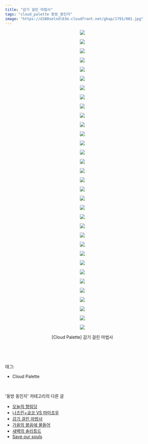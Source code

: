 ```yaml
---
title: "감기 걸린 마법사"
tags: "cloud_palette 동방_동인지"
image: "https://d380selndl63m.cloudfront.net/ghap/1791/001.jpg"
---
```

<div class="article">
<p style="text-align: center; clear: none; float: none;"><img src="{{ site.imgserver5 }}/ghap/1791/001.jpg"/></p>
<p style="text-align: center; clear: none; float: none;"><img src="{{ site.imgserver5 }}/ghap/1791/002.jpg"/></p>
<p style="text-align: center; clear: none; float: none;"><img src="{{ site.imgserver5 }}/ghap/1791/003.jpg"/></p>
<p style="text-align: center; clear: none; float: none;"><img src="{{ site.imgserver5 }}/ghap/1791/004.jpg"/></p>
<p style="text-align: center; clear: none; float: none;"><img src="{{ site.imgserver5 }}/ghap/1791/005.jpg"/></p>
<p style="text-align: center; clear: none; float: none;"><img src="{{ site.imgserver5 }}/ghap/1791/006.jpg"/></p>
<p style="text-align: center; clear: none; float: none;"><img src="{{ site.imgserver5 }}/ghap/1791/007.jpg"/></p>
<p style="text-align: center; clear: none; float: none;"><img src="{{ site.imgserver5 }}/ghap/1791/008.jpg"/></p>
<p style="text-align: center; clear: none; float: none;"><img src="{{ site.imgserver5 }}/ghap/1791/009.jpg"/></p>
<p style="text-align: center; clear: none; float: none;"><img src="{{ site.imgserver5 }}/ghap/1791/010.jpg"/></p>
<p style="text-align: center; clear: none; float: none;"><img src="{{ site.imgserver5 }}/ghap/1791/011.jpg"/></p>
<p style="text-align: center; clear: none; float: none;"><img src="{{ site.imgserver5 }}/ghap/1791/012.jpg"/></p>
<p style="text-align: center; clear: none; float: none;"><img src="{{ site.imgserver5 }}/ghap/1791/013.jpg"/></p>
<p style="text-align: center; clear: none; float: none;"><img src="{{ site.imgserver5 }}/ghap/1791/014.jpg"/></p>
<p style="text-align: center; clear: none; float: none;"><img src="{{ site.imgserver5 }}/ghap/1791/015.jpg"/></p>
<p style="text-align: center; clear: none; float: none;"><img src="{{ site.imgserver5 }}/ghap/1791/016.jpg"/></p>
<p style="text-align: center; clear: none; float: none;"><img src="{{ site.imgserver5 }}/ghap/1791/017.jpg"/></p>
<p style="text-align: center; clear: none; float: none;"><img src="{{ site.imgserver5 }}/ghap/1791/018.jpg"/></p>
<p style="text-align: center; clear: none; float: none;"><img src="{{ site.imgserver5 }}/ghap/1791/019.jpg"/></p>
<p style="text-align: center; clear: none; float: none;"><img src="{{ site.imgserver5 }}/ghap/1791/020.jpg"/></p>
<p style="text-align: center; clear: none; float: none;"><img src="{{ site.imgserver5 }}/ghap/1791/021.jpg"/></p>
<p style="text-align: center; clear: none; float: none;"><img src="{{ site.imgserver5 }}/ghap/1791/022.jpg"/></p>
<p style="text-align: center; clear: none; float: none;"><img src="{{ site.imgserver5 }}/ghap/1791/023.jpg"/></p>
<p style="text-align: center; clear: none; float: none;"><img src="{{ site.imgserver5 }}/ghap/1791/024.jpg"/></p>
<p style="text-align: center; clear: none; float: none;"><img src="{{ site.imgserver5 }}/ghap/1791/025.jpg"/></p>
<p style="text-align: center; clear: none; float: none;"><img src="{{ site.imgserver5 }}/ghap/1791/026.jpg"/></p>
<p style="text-align: center; clear: none; float: none;"><img src="{{ site.imgserver5 }}/ghap/1791/027.jpg"/></p>
<p style="text-align: center; clear: none; float: none;"><img src="{{ site.imgserver5 }}/ghap/1791/028.jpg"/></p>
<p style="text-align: center; clear: none; float: none;"><img src="{{ site.imgserver5 }}/ghap/1791/029.jpg"/></p>
<p style="text-align: center; clear: none; float: none;"><img src="{{ site.imgserver5 }}/ghap/1791/030.jpg"/></p>
<p style="text-align: center; clear: none; float: none;"><img src="{{ site.imgserver5 }}/ghap/1791/031.jpg"/></p>
<p style="text-align: center; clear: none; float: none;"><img src="{{ site.imgserver5 }}/ghap/1791/032.jpg"/></p>
<p style="text-align: center; clear: none; float: none;"><img src="{{ site.imgserver5 }}/ghap/1791/033.jpg"/></p>
<p style="text-align: center; clear: none; float: none;">[Cloud Palette] 감기 걸린 마법사</p>
<p><br/></p>
</div><br/>
<div class="tagTrail">
<p>태그: </p>
<ul>
<li>Cloud Palette</li>
</ul>
</div><br/>
<div class="another">
<p>'동방 동인지' 카테고리의 다른 글</p>
<ul>
<li><a href="/ghap_1795">오늘의 향림당</a></li>
<li><a href="/ghap_1793">나즈린+쿄코 VS 마미조우</a></li>
<li><a href="/ghap_1791">감기 걸린 마법사</a></li>
<li><a href="/ghap_1790">가을의 붉음에 물들어</a></li>
<li><a href="/ghap_1788">새벽의 솔리튜드</a></li>
<li><a href="/ghap_1787">Save our souls</a></li>
</ul>
</div><br/>
<div class="cb_module cb_fluid">
<div class="cb_wrt cb_profile">
</div><!-- commentList close -->
</div><br/>
